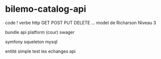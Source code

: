 # bilemo-catalog-api
code !
verbe http GET POST PUT DELETE ...
model de Richarson Niveau 3

bundle api platform (cour)
swager

symfony squeleton
mysql


entité simple 
test les echanges api